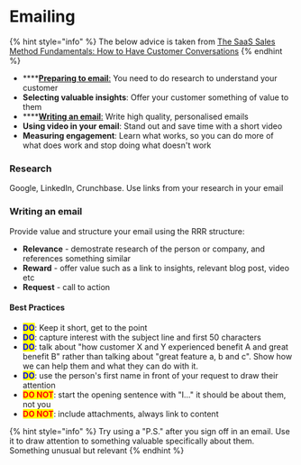 # Emailing

{% hint style="info" %}
The below advice is taken from [The SaaS Sales Method Fundamentals: How to Have Customer Conversations](https://www.amazon.co.uk/gp/product/1986270203/ref=as\_li\_tl?ie=UTF8\&camp=1789\&creative=9325\&creativeASIN=1986270203\&linkCode=as2\&tag=winningbydesi-20\&linkId=2a247ed4b9b828201d0def00dfae77d0)
{% endhint %}

* ****[**Preparing to email**:](emailing.md#research) You need to do research to understand your customer
* **Selecting valuable insights**: Offer your customer something of value to them
* ****[**Writing an email**:](emailing.md#writing-an-email) Write high quality, personalised emails
* **Using video in your email**: Stand out and save time with a short video
* **Measuring engagement**: Learn what works, so you can do more of what does work and stop doing what doesn't work

### Research

Google, LinkedIn, Crunchbase. Use links from your research in your email



### **Writing an email**

Provide value and structure your email using the RRR structure:

* **Relevance** - demostrate research of the person or company, and references something similar
* **Reward** - offer value such as a link to insights, relevant blog post, video etc
* **Request** - call to action&#x20;

#### Best Practices

* <mark style="color:blue;">**DO**</mark>: Keep it short, get to the point
* <mark style="color:blue;">**DO**</mark>: capture interest with the subject line and first 50 characters
* <mark style="color:blue;">**DO**</mark>: talk about "how customer X and Y experienced benefit A and great benefit B" rather than talking about "great feature a, b and c". Show how we can help them and what they can do with it.
* <mark style="color:blue;">**DO**</mark>: use the person's first name in front of your request to draw their attention
* <mark style="color:red;">**DO NOT**</mark>: start the opening sentence with "I..." it should be about them, not you
* <mark style="color:red;">**DO NOT**</mark>: include attachments, always link to content

{% hint style="info" %}
Try using a "P.S." after you sign off in an email. Use it to draw attention to something valuable specifically about them. Something unusual but relevant
{% endhint %}
